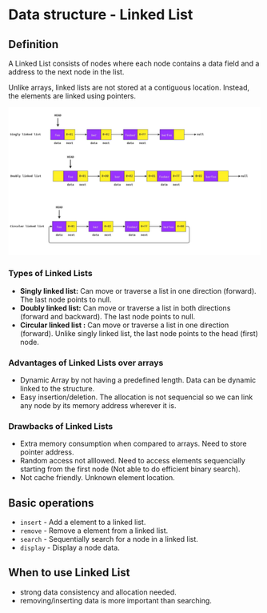 # Data structure - Linked List

## Definition

A Linked List consists of nodes where each node contains a data field and a address to the next node in the list.

Unlike arrays, linked lists are not stored at a contiguous location. Instead, the elements are linked using pointers.

<img src="../../assets/linked-list.png">

### Types of Linked Lists

- **Singly linked list:** Can move or traverse a list in one direction (forward). The last node points to null.
- **Doubly linked list:** Can move or traverse a list in both directions (forward and backward). The last node points to null.
- **Circular linked list :** Can move or traverse a list in one direction (forward). Unlike singly linked list, the last node points to the head (first) node.

### Advantages of Linked Lists over arrays

- Dynamic Array by not having a predefined length. Data can be dynamic linked to the structure.
- Easy insertion/deletion. The allocation is not sequencial so we can link any node by its memory address wherever it is.

### Drawbacks of Linked Lists

- Extra memory consumption when compared to arrays. Need to store pointer address.
- Random access not alllowed. Need to access elements sequencially starting from the first node (Not able to do efficient binary search).
- Not cache friendly. Unknown element location.

## Basic operations

- `insert`  - Add a element to a linked list.
- `remove` - Remove a element from a linked list.
- `search` - Sequentially search for a node in a linked list.
- `display` - Display a node data.

## When to use Linked List

- strong data consistency and allocation needed.
- removing/inserting data is more important than searching.